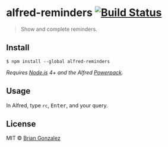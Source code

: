 # alfred-reminders [![Build Status](https://travis-ci.org/briangonzalez/alfred-reminders.svg?branch=master)](https://travis-ci.org/briangonzalez/alfred-reminders)

> Show and complete reminders.


## Install

```
$ npm install --global alfred-reminders
```

*Requires [Node.js](https://nodejs.org) 4+ and the Alfred [Powerpack](https://www.alfredapp.com/powerpack/).*


## Usage

In Alfred, type `rc`, <kbd>Enter</kbd>, and your query.


## License

MIT © [Brian Gonzalez](https://briangonzalez.org)
